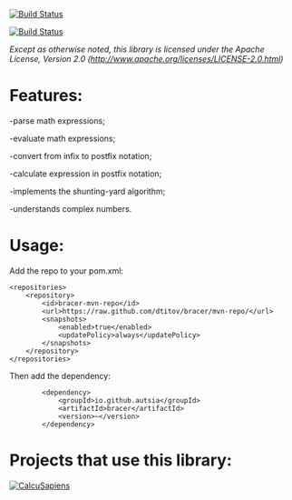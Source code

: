 [![Build Status](http://2.bp.blogspot.com/-gZhL15ujs-E/UP_Yh6BBKTI/AAAAAAAAKu8/3Cuz1k9BxmI/s200/icon_512.png)](http://bracer.autsia.com)

[![Build Status](https://travis-ci.org/dtitov/bracer.png?branch=master)](https://travis-ci.org/dtitov/bracer)

*Except as otherwise noted, this library is licensed under the Apache License, Version 2.0 (http://www.apache.org/licenses/LICENSE-2.0.html)*

Features:
=======
-parse math expressions;

-evaluate math expressions;

-convert from infix to postfix notation;

-calculate expression in postfix notation;

-implements the shunting-yard algorithm;

-understands complex numbers.

Usage:
=======
Add the repo to your pom.xml:
```
<repositories>
    <repository>
        <id>bracer-mvn-repo</id>
        <url>https://raw.github.com/dtitov/bracer/mvn-repo/</url>
        <snapshots>
            <enabled>true</enabled>
            <updatePolicy>always</updatePolicy>
        </snapshots>
    </repository>
</repositories>
```

Then add the dependency:
```
        <dependency>
            <groupId>io.github.autsia</groupId>
            <artifactId>bracer</artifactId>
            <version>~</version>
        </dependency>
```

Projects that use this library:
=======
<a href="https://play.google.com/store/apps/details?id=com.calcu.sapiens.general">![CalcuSapiens](https://lh4.ggpht.com/wYgLmF9AKg3wSxOP2PwCSKPrelTQuf-fygZo6-TP-mBJEi3vzmCraiQWooqBy4d_rVqL=w705 "CalcuSapiens")</a>
